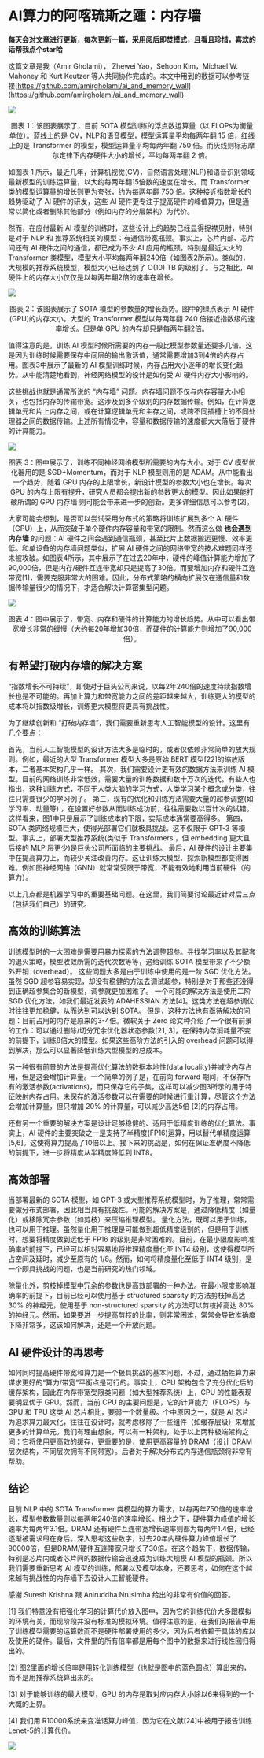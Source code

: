 # AI算力的阿喀琉斯之踵：内存墙

**每天会对文章进行更新，每次更新一篇，采用阅后即焚模式，且看且珍惜，喜欢的话帮我点个star哈**

这篇文章是我（Amir Gholami）， Zhewei Yao，Sehoon Kim，Michael W. Mahoney 和 Kurt Keutzer 等人共同协作完成的。本文中用到的数据可以参考链接[https://github.com/amirgholami/ai_and_memory_wall](https://github.com/amirgholami/ai_and_memory_wall)

![](https://maoxianxin1996.oss-accelerate.aliyuncs.com/codechina/20210603135912.png)

<div align="center">
图表 1：该图表展示了，目前 SOTA 模型训练的浮点数运算量（以 FLOPs为衡量单位）。蓝线上的是 CV，NLP和语音模型，模型运算量平均每两年翻 15 倍，红线上的是 Transformer 的模型，模型运算量平均每两年翻 750 倍。而灰线则标志摩尔定律下内存硬件大小的增长，平均每两年翻 2 倍。
</div>

如图表 1 所示，最近几年，计算机视觉(CV)，自然语言处理(NLP)和语音识别领域最新模型的训练运算量，以大约每两年翻15倍数的速度在增长。而 Transformer 类的模型运算量的增长则更为夸张，约为每两年翻 750 倍。这种接近指数增长的趋势驱动了 AI 硬件的研发，这些 AI 硬件更专注于提高硬件的峰值算力，但是通常以简化或者删除其他部分（例如内存的分层架构）为代价。

然而，在应付最新 AI 模型的训练时，这些设计上的趋势已经显得捉襟见肘，特别是对于 NLP 和 推荐系统相关的模型：有通信带宽瓶颈。事实上，芯片内部、芯片间还有 AI 硬件之间的通信，都已成为不少 AI 应用的瓶颈。特别是最近大火的 Transformer 类模型，模型大小平均每两年翻240倍（如图表2所示）。类似的，大规模的推荐系统模型，模型大小已经达到了 O(10) TB 的级别了。与之相比，AI 硬件上的内存大小仅仅是以每两年翻2倍的速率在增长。

![](https://maoxianxin1996.oss-accelerate.aliyuncs.com/codechina/20210603140011.png)

<div align="center">
图表 2：该图表展示了 SOTA 模型的参数量的增长趋势。图中的绿点表示 AI 硬件(GPU)的内存大小。大型的 Transformer 模型以每两年翻 240 倍接近指数级的速率增长。但是单 GPU 的内存却只是每两年翻2倍。
</div>

值得注意的是，训练 AI 模型时候所需要的内存一般比模型参数量还要多几倍。这是因为训练时候需要保存中间层的输出激活值，通常需要增加3到4倍的内存占用。图表3中展示了最新的 AI 模型训练时候，内存占用大小逐年的增长变化趋势。从中能清楚地看到，神经网络模型的设计是如何受 AI 硬件内存大小影响的。

这些挑战也就是通常所说的 “内存墙” 问题。内存墙问题不仅与内存容量大小相关，也包括内存的传输带宽。这涉及到多个级别的内存数据传输。例如，在计算逻辑单元和片上内存之间，或在计算逻辑单元和主存之间，或跨不同插槽上的不同处理器之间的数据传输。上述所有情况中，容量和数据传输的速度都大大落后于硬件的计算能力。

![](https://maoxianxin1996.oss-accelerate.aliyuncs.com/codechina/20210603140111.png)

<div align="center">
图表 3：图中展示了，训练不同神经网络模型所需要的内存大小。对于 CV 模型优化器用的是 SGD+Momentum，而对于 NLP 模型则用的是 ADAM。从中能看出一个趋势，随着 GPU 内存的上限增长，新设计模型的参数大小也在增长。每次 GPU 的内存上限有提升，研究人员都会提出新的参数更大的模型。因此如果能打破所谓的 GPU 内存墙 则可能会带来进一步的创新。更多详细信息可以参考[2]。
</div>

大家可能会想到，是否可以尝试采用分布式的策略将训练扩展到多个 AI 硬件（GPU）上，从而突破于单个硬件内存容量和带宽的限制。然而这么做 **也会遇到内存墙** 的问题：AI 硬件之间会遇到通信瓶颈，甚至比片上数据搬运更慢、效率更低。和单设备的内存墙问题类似，扩展 AI 硬件之间的网络带宽的技术难题同样还未被攻破。如图表4所示，其中展示了在过去20年中，硬件的峰值计算能力增加了90,000倍，但是内存/硬件互连带宽却只是提高了30倍。而要增加内存和硬件互连带宽[1]，需要克服非常大的困难。因此，分布式策略的横向扩展仅在通信量和数据传输量很少的情况下，才适合解决计算密集型问题。

![](https://maoxianxin1996.oss-accelerate.aliyuncs.com/codechina/20210603140147.png)

<div align="center">
图表 4：图中展示了，带宽、内存和硬件的计算能力的增长趋势。从中可以看出带宽增长非常的缓慢（大约每20年增加30倍，而硬件的计算能力则增加了90,000倍）。
</div>

## 有希望打破内存墙的解决方案

“指数增长不可持续”，即使对于巨头公司来说，以每2年240倍的速度持续指数增长也是不可能的。再加上算力和带宽能力之间的差距越来越大，训练更大的模型的成本将以指数级增长，训练更大模型将更具有挑战性。

为了继续创新和 “打破内存墙”，我们需要重新思考人工智能模型的设计。这里有几个要点：

首先，当前人工智能模型的设计方法大多是临时的，或者仅依赖非常简单的放大规则。例如，最近的大型 Transformer 模型大多是原始 BERT 模型[22]的缩放版本，二者基本架构几乎一样。
其次，我们需要设计更有效的数据方法来训练 AI 模型。目前的网络训练非常低效，需要大量的训练数据和数十万次的迭代。有些人也指出，这种训练方式，不同于人类大脑的学习方式，人类学习某个概念或分类，往往只需要很少的学习例子。
第三，现有的优化和训练方法需要大量的超参调整(如学习率、动量等) ，在设置好参数从而训练成功前，往往需要数以百计次的试错。这样看来，图1中只是展示了训练成本的下限，实际成本通常要高得多。
第四，SOTA 类网络规模巨大，使得光部署它们就极具挑战。这不仅限于 GPT-3 等模型。事实上，部署大型推荐系统(类似于 Transformers ，但 embedding 更大且后接的 MLP 层更少)是巨头公司所面临的主要挑战。
最后，AI 硬件的设计主要集中在提高算力上，而较少关注改善内存。这让训练大模型、探索新模型都变得困难。例如图神经网络（GNN）就常常受限于带宽，不能有效地利用当前硬件（的算力）。

以上几点都是机器学习中的重要基础问题。在这里，我们简要讨论最近针对后三点（包括我们自己）的研究。

## 高效的训练算法

训练模型时的一大困难是需要用暴力探索的方法调整超参。寻找学习率以及其配套的退火策略，模型收敛所需的迭代次数等等，这给训练 SOTA 模型带来了不少额外开销（overhead）。
这些问题大多是由于训练中使用的是一阶 SGD 优化方法。虽然 SGD 超参容易实现，却没有稳健的方法去调试超参，特别是对于那些还没得到正确超参集合的新模型，调参就更加困难了。
一个可能的解决方法是使用二阶 SGD 优化方法，如我们最近发表的 ADAHESSIAN 方法[4]。这类方法在超参调优时往往更加稳健，从而达到可以达到 SOTA。
但是，这种方法也有亟待解决的问题：目前占用的内存是原来的3-4倍。微软关于 Zero 论文种介绍了一个很有前景的工作：可以通过删除/切分冗余优化器状态参数[21, 3]，在保持内存消耗量不变的前提下，训练8倍大的模型。如果这些高阶方法的引入的 overhead 问题可以得到解决，那么可以显著降低训练大型模型的总成本。

另一种很有前景的方法是提高优化算法的数据本地性(data locality)并减少内存占用，但是这会增加计算量。一个简单的例子是，在前向 forward 期间，不保存所有的激活参数(activations)，而只保存它的子集，这样可以减少图3所示的用于特征映射内存占用。未保存的激活参数可以在需要的时候进行重计算，尽管这个方法会增加计算量，但只增加 20% 的计算量，可以减少高达5倍 [2]的内存占用。

还有另一个重要的解决方案是设计足够稳健的、适用于低精度训练的优化算法。事实上，AI 硬件的主要突破之一是支持了半精度(FP16)运算，用以替代单精度运算[5,6]。这使得算力提高了10倍以上。接下来的挑战是，如何在保证准确度不降低的前提下，进一步将精度从半精度降低到 INT8。

## 高效部署

当部署最新的 SOTA 模型，如 GPT-3 或大型推荐系统模型时，为了推理，常常需要做分布式部署，因此相当具有挑战性。可能的解决方案是，通过降低精度（如量化）或移除冗余参数（如剪枝）来压缩推理模型。
量化方法，既可以用于训练，也可以用于推理。虽然量化用于推理是可能做到超低精度级别的，但是用于训练时，想要将精度做到远低于 FP16 的级别是非常困难的。目前，在最小限度影响准确率的前提下，已经可以相对容易地将推理精度量化至 INT4 级别，这使得模型所占空间及延时，减少至原有的 1/8。然而，如何将精度量化至低于 INT4 级别，是一个颇具挑战的问题，也是当前研究的热门领域。

除量化外，剪枝掉模型中冗余的参数也是高效部署的一种办法。在最小限度影响准确率的前提下，目前已经可以使用基于 structured sparsity 的方法剪枝掉高达 30% 的神经元，使用基于 non-structured sparsity 的方法可以剪枝掉高达 80% 的神经元。然而，如果要进一步提高剪枝的比率，则非常困难，常常会导致准确度下降非常多，这该如何解决，还是一个开放问题。

## AI 硬件设计的再思考

如何同时提高硬件带宽和算力是一个极具挑战的基本问题，不过，通过牺牲算力来谋求更好的“算力/带宽”平衡点是可行的。事实上，CPU 架构包含了充分优化后的缓存架构，因此在内存带宽受限类问题（如大型推荐系统）上，CPU 的性能表现要明显优于 GPU。然而，当前 CPU 的主要问题是，它的计算能力（FLOPS）与 GPU 和 TPU 这类 AI 芯片相比，要弱一个数量级。个中原因之一，就是 AI 芯片为追求算力最大化，往往在设计时，就考虑移除了一些组件（如缓存层级）来增加更多的计算单元。我们有理由想象，可以有一种架构，处于以上两种极端架构之间：它将使用更高效的缓存，更重要的是，使用更高容量的 DRAM（设计 DRAM 层次结构，不同层次拥有不同带宽）。后者对于解决分布式内存通信瓶颈将非常有帮助。

## 结论

目前 NLP 中的 SOTA Transformer 类模型的算力需求，以每两年750倍的速率增长，模型参数数量则以每两年240倍的速率增长。相比之下，硬件算力峰值的增长速率为每两年3.1倍。DRAM 还有硬件互连带宽增长速率则都为每两年1.4倍，已经逐渐被需求甩在身后。深入思考这些数字，过去20年内硬件算力峰值增长了90000倍，但是DRAM/硬件互连带宽只增长了30倍。在这个趋势下，数据传输，特别是芯片内或者芯片间的数据传输会迅速成为训练大规模 AI 模型的瓶颈。所以我们需要重新思考 AI 模型的训练，部署以及模型本身，还要思考，如何在这个越来越有挑战性的内存墙下去设计人工智能硬件。

感谢 Suresh Krishna 跟 Aniruddha Nrusimha 给出的非常有价值的回答。

[1] 我们特意没有把强化学习的计算代价放入图中，因为它的训练代价大多跟模拟的环境有关，而现阶段并没有标准的模拟环境。值得注意的是，在我们的报告中用了训练模型需要的运算数而不是硬件部署使用的多少，因为后者依赖于具体的库以及使用的硬件。最后，文件里的所有倍率都是用每个图中的数据来进行线性回归得出的。

[2] 图2里面的增长倍率是用转化训练模型（也就是图中的蓝色圆点）算出来的，而不是用推荐系统算出来的。

[3] 对于能够训练的最大模型，GPU 的内存是取对应内存大小除以6来得到的一个大概的上界。

[4] 我们用 R10000系统来变准话算力峰值，因为它在文献[24]中被用于报告训练Lenet-5的计算代价。

![](https://maoxianxin1996.oss-accelerate.aliyuncs.com/codechina/20210603140942.png)
